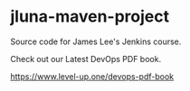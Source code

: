 # jluna-maven-project
Source code for James Lee's Jenkins course.

Check out our Latest DevOps PDF book.

https://www.level-up.one/devops-pdf-book
